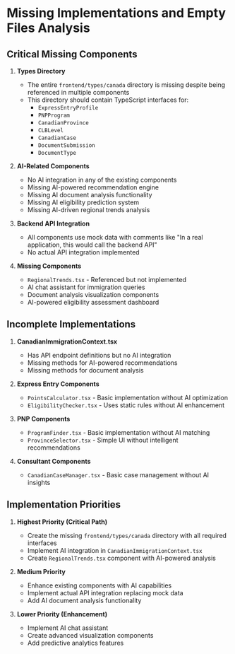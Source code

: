 # Missing Implementations and Empty Files Analysis

## Critical Missing Components

1. **Types Directory**
   - The entire `frontend/types/canada` directory is missing despite being referenced in multiple components
   - This directory should contain TypeScript interfaces for:
     - `ExpressEntryProfile`
     - `PNPProgram`
     - `CanadianProvince`
     - `CLBLevel`
     - `CanadianCase`
     - `DocumentSubmission`
     - `DocumentType`

2. **AI-Related Components**
   - No AI integration in any of the existing components
   - Missing AI-powered recommendation engine
   - Missing AI document analysis functionality
   - Missing AI eligibility prediction system
   - Missing AI-driven regional trends analysis

3. **Backend API Integration**
   - All components use mock data with comments like "In a real application, this would call the backend API"
   - No actual API integration implemented

4. **Missing Components**
   - `RegionalTrends.tsx` - Referenced but not implemented
   - AI chat assistant for immigration queries
   - Document analysis visualization components
   - AI-powered eligibility assessment dashboard

## Incomplete Implementations

1. **CanadianImmigrationContext.tsx**
   - Has API endpoint definitions but no AI integration
   - Missing methods for AI-powered recommendations
   - Missing methods for document analysis

2. **Express Entry Components**
   - `PointsCalculator.tsx` - Basic implementation without AI optimization
   - `EligibilityChecker.tsx` - Uses static rules without AI enhancement

3. **PNP Components**
   - `ProgramFinder.tsx` - Basic implementation without AI matching
   - `ProvinceSelector.tsx` - Simple UI without intelligent recommendations

4. **Consultant Components**
   - `CanadianCaseManager.tsx` - Basic case management without AI insights

## Implementation Priorities

1. **Highest Priority (Critical Path)**
   - Create the missing `frontend/types/canada` directory with all required interfaces
   - Implement AI integration in `CanadianImmigrationContext.tsx`
   - Create `RegionalTrends.tsx` component with AI-powered analysis

2. **Medium Priority**
   - Enhance existing components with AI capabilities
   - Implement actual API integration replacing mock data
   - Add AI document analysis functionality

3. **Lower Priority (Enhancement)**
   - Implement AI chat assistant
   - Create advanced visualization components
   - Add predictive analytics features
